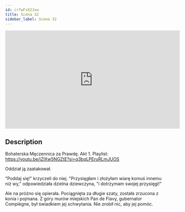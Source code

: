 ```yaml
---
id: crfwFsX2Jxw
title: Scena 32
sidebar_label: Scena 32
---
```


<iframe
  width="560"
  height="315"
  src="https://www.youtube.com/embed/crfwFsX2Jxw"
  title="YouTube video player"
  frameborder="0"
  allow="accelerometer; autoplay; clipboard-write; encrypted-media; gyroscope; picture-in-picture; web-share"
  referrerpolicy="strict-origin-when-cross-origin"
  allowfullscreen
></iframe>

## Description

Bohaterska Męczennica za Prawdę. Akt 1.
Playlist: https://youtu.be/iZlXw5NGZtE?si=q3bqLPEruRLmJUOS

Oddział ją zaatakował.

"Poddaj się!" krzyczeli do niej. "Przysięgłam i złożyłam wiarę komuś innemu niż wy," odpowiedziała dzielna dziewczyna, "i dotrzymam swojej przysięgi!"

Ale na próżno się opierała. Pociągnięta za długie szaty, została zrzucona z konia i pojmana. Z góry murów miejskich Pan de Flavy, gubernator Compiègne, był świadkiem jej schwytania. Nie zrobił nic, aby jej pomóc.

